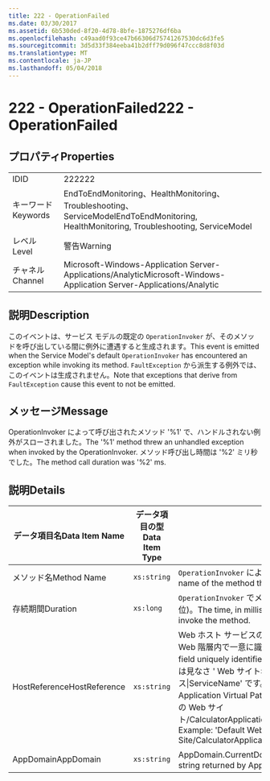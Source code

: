 ```yaml
---
title: 222 - OperationFailed
ms.date: 03/30/2017
ms.assetid: 6b530ded-8f20-4d78-8bfe-1875276df6ba
ms.openlocfilehash: c49aad0f93ce47b66306d75741267530dc6d3fe5
ms.sourcegitcommit: 3d5d33f384eeba41b2dff79d096f47ccc8d8f03d
ms.translationtype: MT
ms.contentlocale: ja-JP
ms.lasthandoff: 05/04/2018
---
```

# <a name="222---operationfailed"></a><span data-ttu-id="17ead-102">222 - OperationFailed</span><span class="sxs-lookup"><span data-stu-id="17ead-102">222 - OperationFailed</span></span>
## <a name="properties"></a><span data-ttu-id="17ead-103">プロパティ</span><span class="sxs-lookup"><span data-stu-id="17ead-103">Properties</span></span>  
  
|||  
|-|-|  
|<span data-ttu-id="17ead-104">ID</span><span class="sxs-lookup"><span data-stu-id="17ead-104">ID</span></span>|<span data-ttu-id="17ead-105">222</span><span class="sxs-lookup"><span data-stu-id="17ead-105">222</span></span>|  
|<span data-ttu-id="17ead-106">キーワード</span><span class="sxs-lookup"><span data-stu-id="17ead-106">Keywords</span></span>|<span data-ttu-id="17ead-107">EndToEndMonitoring、HealthMonitoring、Troubleshooting、ServiceModel</span><span class="sxs-lookup"><span data-stu-id="17ead-107">EndToEndMonitoring, HealthMonitoring, Troubleshooting, ServiceModel</span></span>|  
|<span data-ttu-id="17ead-108">レベル</span><span class="sxs-lookup"><span data-stu-id="17ead-108">Level</span></span>|<span data-ttu-id="17ead-109">警告</span><span class="sxs-lookup"><span data-stu-id="17ead-109">Warning</span></span>|  
|<span data-ttu-id="17ead-110">チャネル</span><span class="sxs-lookup"><span data-stu-id="17ead-110">Channel</span></span>|<span data-ttu-id="17ead-111">Microsoft-Windows-Application Server-Applications/Analytic</span><span class="sxs-lookup"><span data-stu-id="17ead-111">Microsoft-Windows-Application Server-Applications/Analytic</span></span>|  
  
## <a name="description"></a><span data-ttu-id="17ead-112">説明</span><span class="sxs-lookup"><span data-stu-id="17ead-112">Description</span></span>  
 <span data-ttu-id="17ead-113">このイベントは、サービス モデルの既定の `OperationInvoker` が、そのメソッドを呼び出している間に例外に遭遇すると生成されます。</span><span class="sxs-lookup"><span data-stu-id="17ead-113">This event is emitted when the Service Model's default `OperationInvoker` has encountered an exception while invoking its method.</span></span> <span data-ttu-id="17ead-114">`FaultException` から派生する例外では、このイベントは生成されません。</span><span class="sxs-lookup"><span data-stu-id="17ead-114">Note that exceptions that derive from `FaultException` cause this event to not be emitted.</span></span>  
  
## <a name="message"></a><span data-ttu-id="17ead-115">メッセージ</span><span class="sxs-lookup"><span data-stu-id="17ead-115">Message</span></span>  
 <span data-ttu-id="17ead-116">OperationInvoker によって呼び出されたメソッド '%1' で、ハンドルされない例外がスローされました。</span><span class="sxs-lookup"><span data-stu-id="17ead-116">The '%1' method threw an unhandled exception when invoked by the OperationInvoker.</span></span> <span data-ttu-id="17ead-117">メソッド呼び出し時間は '%2' ミリ秒でした。</span><span class="sxs-lookup"><span data-stu-id="17ead-117">The method call duration was '%2' ms.</span></span>  
  
## <a name="details"></a><span data-ttu-id="17ead-118">説明</span><span class="sxs-lookup"><span data-stu-id="17ead-118">Details</span></span>  
  
|<span data-ttu-id="17ead-119">データ項目名</span><span class="sxs-lookup"><span data-stu-id="17ead-119">Data Item Name</span></span>|<span data-ttu-id="17ead-120">データ項目の型</span><span class="sxs-lookup"><span data-stu-id="17ead-120">Data Item Type</span></span>|<span data-ttu-id="17ead-121">説明</span><span class="sxs-lookup"><span data-stu-id="17ead-121">Description</span></span>|  
|--------------------|--------------------|-----------------|  
|<span data-ttu-id="17ead-122">メソッド名</span><span class="sxs-lookup"><span data-stu-id="17ead-122">Method Name</span></span>|`xs:string`|<span data-ttu-id="17ead-123">`OperationInvoker` によって呼び出されたメソッドの CLR 名。</span><span class="sxs-lookup"><span data-stu-id="17ead-123">The CLR name of the method that was invoked by the `OperationInvoker`.</span></span>|  
|<span data-ttu-id="17ead-124">存続期間</span><span class="sxs-lookup"><span data-stu-id="17ead-124">Duration</span></span>|`xs:long`|<span data-ttu-id="17ead-125">`OperationInvoker` でメソッドを呼び出すのにかかった時間 (ミリ秒単位)。</span><span class="sxs-lookup"><span data-stu-id="17ead-125">The time, in milliseconds, that it took the `OperationInvoker` to invoke the method.</span></span>|  
|<span data-ttu-id="17ead-126">HostReference</span><span class="sxs-lookup"><span data-stu-id="17ead-126">HostReference</span></span>|`xs:string`|<span data-ttu-id="17ead-127">Web ホスト サービスの場合は、このフィールドにより、サービスが Web 階層内で一意に識別されます。</span><span class="sxs-lookup"><span data-stu-id="17ead-127">For Web-hosted services, this field uniquely identifies the service in the Web hierarchy.</span></span> <span data-ttu-id="17ead-128">その形式とは見なさ ' Web サイト名アプリケーション仮想パス&#124;サービス仮想パス&#124;ServiceName' です。</span><span class="sxs-lookup"><span data-stu-id="17ead-128">Its format is defined as 'Web Site Name Application Virtual Path&#124;Service Virtual Path&#124;ServiceName'.</span></span> <span data-ttu-id="17ead-129">例: ' 既定の Web サイト/CalculatorApplication&#124;/CalculatorService.svc&#124;CalculatorService'。</span><span class="sxs-lookup"><span data-stu-id="17ead-129">Example: 'Default Web Site/CalculatorApplication&#124;/CalculatorService.svc&#124;CalculatorService'.</span></span>|  
|<span data-ttu-id="17ead-130">AppDomain</span><span class="sxs-lookup"><span data-stu-id="17ead-130">AppDomain</span></span>|`xs:string`|<span data-ttu-id="17ead-131">AppDomain.CurrentDomain.FriendlyName で返される文字列。</span><span class="sxs-lookup"><span data-stu-id="17ead-131">The string returned by AppDomain.CurrentDomain.FriendlyName.</span></span>|
